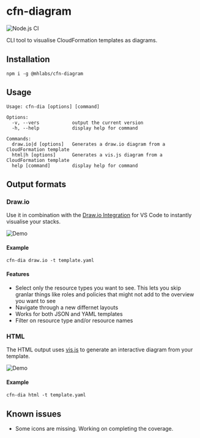 # cfn-diagram
![Node.js CI](https://github.com/mhlabs/cfn-diagram/workflows/Node.js%20CI/badge.svg)

CLI tool to visualise CloudFormation templates as diagrams. 

## Installation
`npm i -g @mhlabs/cfn-diagram`

## Usage
```
Usage: cfn-dia [options] [command]

Options:
  -v, --vers            output the current version
  -h, --help            display help for command

Commands:
  draw.io|d [options]   Generates a draw.io diagram from a CloudFormation template
  html|h [options]      Generates a vis.js diagram from a CloudFormation template
  help [command]        display help for command
  ```

## Output formats

### Draw.io
Use it in combination with the [Draw.io Integration](https://marketplace.visualstudio.com/items?itemName=hediet.vscode-drawio) for VS Code to instantly visualise your stacks.

![Demo](https://raw.githubusercontent.com/mhlabs/cfn-diagram/master/demo.gif)

#### Example 
```
cfn-dia draw.io -t template.yaml
```

#### Features 
* Select only the resource types you want to see. This lets you skip granlar things like roles and policies that might not add to the overview you want to see
* Navigate through a new differnet layouts
* Works for both JSON and YAML templates
* Filter on resource type and/or resource names

### HTML
The HTML output uses [vis.js](https://github.com/visjs/vis-network) to generate an interactive diagram from your template.

![Demo](https://raw.githubusercontent.com/mhlabs/cfn-diagram/master/demo-html.gif)

#### Example 
```
cfn-dia html -t template.yaml
```


## Known issues
* Some icons are missing. Working on completing the coverage.
